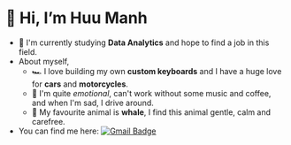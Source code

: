 # 👋 Hi, I’m Huu Manh 

- 🌱 I'm currently studying **Data Analytics** and hope to find a job in this field.
- About myself,
  - 🏎️ I love building my own **custom keyboards** and I have a huge love for **cars** and **motorcycles**.
  - 🫶 I'm quite *emotional*, can't work without some music and coffee, and when I'm sad, I drive around.
  - 🐋 My favourite animal is **whale**, I find this animal gentle, calm and carefree.
- You can find me here: [![Gmail Badge](https://img.shields.io/badge/-Gmail-d14836?style=flat-square&logo=Gmail&logoColor=white&link=b3luga2@gmail.com)](mailto:b3luga2@gmail.com)

<!---
humannguyen/humannguyen is a ✨ special ✨ repository because its `README.md` (this file) appears on your GitHub profile.
You can click the Preview link to take a look at your changes.
--->
